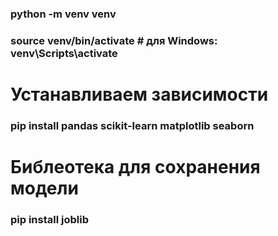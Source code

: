 ### python -m venv venv
### source venv/bin/activate  # для Windows: venv\Scripts\activate

# Устанавливаем зависимости 
### pip install pandas scikit-learn matplotlib seaborn

# Библеотека для сохранения модели 
### pip install joblib


